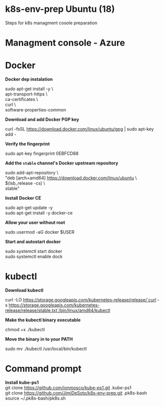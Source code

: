 # k8s-env-prep Ubuntu (18)
Steps for k8s managment cosole preparation

# Managment console - Azure

# Docker


<b> Docker dep instalation</b>  
  
sudo apt-get install -y \  
    apt-transport-https \  
    ca-certificates \  
    curl \  
    software-properties-common  

<b>Download and add Docker PGP key</b>  
  
curl -fsSL https://download.docker.com/linux/ubuntu/gpg | sudo apt-key add -  

<b>Verify the fingerprint</b>  
  
sudo apt-key fingerprint 0EBFCD88  

<b>Add the `stable` channel's Docker upstream repository</b> 
  
sudo add-apt-repository \  
   "deb [arch=amd64] https://download.docker.com/linux/ubuntu \  
   $(lsb_release -cs) \  
   stable"  
   
<b>Install Docker CE </b>  
  
sudo apt-get update -y  
sudo apt-get install -y docker-ce
 
<b>Allow your user without root</b>  
  
sudo usermod -aG docker $USER  

<b>Start and autostart docker</b>  
  
sudo systemctl start docker  
sudo systemctl enable dock  

# kubectl

<b> Download kubectl</b>  
  
curl -LO https://storage.googleapis.com/kubernetes-release/release/`curl -s https://storage.googleapis.com/kubernetes-release/release/stable.txt`/bin/linux/amd64/kubectl  

<b>Make the kubectl binary executable</b>  
  
chmod +x ./kubectl  

<b>Move the binary in to your PATH</b>  
  
sudo mv ./kubectl /usr/local/bin/kubectl

# Command prompt
<b> Install kube-ps1</b>  
git clone https://github.com/jonmosco/kube-ps1.git .kube-ps1  
git clone https://github.com/JimiDeSoto/k8s-env-prep.git .pk8s-bash  
source ~/.pk8s-bash/pk8s.sh  




